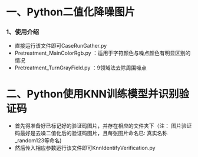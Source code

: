 # 一、Python二值化降噪图片
### 1、使用介绍
- 直接运行该文件即可CaseRunGather.py
- Pretreatment_MainColorRgb.py ：适用于字符颜色与噪点颜色有明显区别的情况
- Pretreatment_TurnGrayField.py ：9领域法去除周围噪点
# 二、Python使用KNN训练模型并识别验证码
- 首先得准备好已标记好的验证码图片，并存在相应的文件夹下（注： 图片验证码最好是去噪二值化后的验证码图片，且每张图片命名已: 真实名称_random123等命名)
- 然后传入相应参数运行该文件即可KnnIdentifyVerification.py
